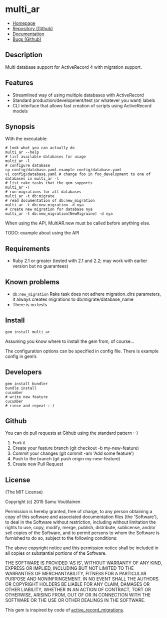 multi_ar
====

- [Homepage](http://smarre.github.io/multi_ar)
- [Repository (Github)](https://github.com/Smarre/multi_ar)
- [Documentation](http://www.rubydoc.info/github/Smarre/multi_ar/master)
- [Bugs (Github)](https://github.com/Smarre/multi_ar/issues)

Description
-----------

Multi database support for ActiveRecord 4 with migration support.

Features
-----------------

- Streamlined way of using multiple databases with ActiveRecord
- Standard production/development/test (or whatever you want) labels
- CLI interface that allows fast creation of scripts using ActiveRecord models

Synopsis
--------

With the executable:

    # look what you can actually do
    multi_ar --help
    # list available databases for usage
    multi_ar -l
    # configure database
    cp config/database.yaml.example config/database.yaml
    vi config/database.yaml # change foo in foo_development to one of databases in multi_ar -l
    # list rake tasks that the gem supports
    multi_ar -T
    # run migrations for all databases
    multi_ar -t db:migrate
    # read documentation of db:new_migration
    multi_ar -t db:new_migration -d nya
    # create new migration for database nya
    multi_ar -t db:new_migration[NewMigraine] -d nya

When using the API, MultiAR.new must be called before anything else.

TODO: example about using the API

Requirements
------------

* Ruby 2.1 or greater (tested with 2.1 and 2.2; may work with earlier version but no guarantees)

Known problems
--------------

- `db:new_migration` Rake task does not adhere migration_dirs parameters, it always creates migrations to db/migrate/database_name
- There is no tests

Install
-------

    gem install multi_ar

Assuming you know where to install the gem from, of course...

The configuration options can be specified in config file. There is example config in gem’s

Developers
----------

    gem install bundler
    bundle install
    cucumber
    # write new feature
    cucumber
    # rinse and repeat :-)

Github
------

You can do pull requests at Github using the standard pattern :-)

1. Fork it
2. Create your feature branch (git checkout -b my-new-feature)
3. Commit your changes (git commit -am 'Add some feature')
4. Push to the branch (git push origin my-new-feature)
5. Create new Pull Request

License
-------

(The MIT License)

Copyright (c) 2015 Samu Voutilainen

Permission is hereby granted, free of charge, to any person obtaining
a copy of this software and associated documentation files (the
'Software'), to deal in the Software without restriction, including
without limitation the rights to use, copy, modify, merge, publish,
distribute, sublicense, and/or sell copies of the Software, and to
permit persons to whom the Software is furnished to do so, subject to
the following conditions:

The above copyright notice and this permission notice shall be
included in all copies or substantial portions of the Software.

THE SOFTWARE IS PROVIDED 'AS IS', WITHOUT WARRANTY OF ANY KIND,
EXPRESS OR IMPLIED, INCLUDING BUT NOT LIMITED TO THE WARRANTIES OF
MERCHANTABILITY, FITNESS FOR A PARTICULAR PURPOSE AND NONINFRINGEMENT.
IN NO EVENT SHALL THE AUTHORS OR COPYRIGHT HOLDERS BE LIABLE FOR ANY
CLAIM, DAMAGES OR OTHER LIABILITY, WHETHER IN AN ACTION OF CONTRACT,
TORT OR OTHERWISE, ARISING FROM, OUT OF OR IN CONNECTION WITH THE
SOFTWARE OR THE USE OR OTHER DEALINGS IN THE SOFTWARE.

This gem is inspired by code of [active_record_migrations](https://github.com/rosenfeld/active_record_migrations).


